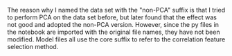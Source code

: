 The reason why I named the data set with the "non-PCA" suffix is that I tried to perform PCA on the data set before, but later found that the effect was not good and adopted the non-PCA version. However, since the py files in the notebook are imported with the original file names, they have not been modified.
Model files all use the core suffix to refer to the correlation feature selection method.

